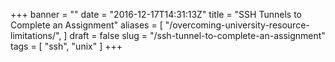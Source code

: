 +++
banner = ""
date = "2016-12-17T14:31:13Z"
title = "SSH Tunnels to Complete an Assignment"
aliases = [
  "/overcoming-university-resource-limitations/",
]
draft = false
slug = "/ssh-tunnel-to-complete-an-assignment"
tags = [
  "ssh", "unix"
]
+++

